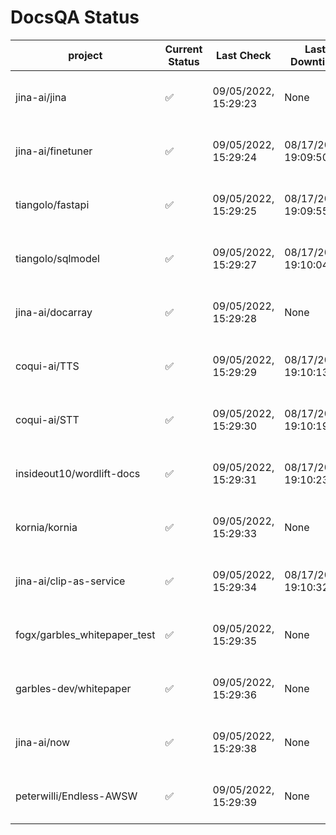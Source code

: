 # DocsQA Status

|          project           |Current Status|     Last Check     |   Last Downtime    |              % Uptime              |
|----------------------------|--------------|--------------------|--------------------|------------------------------------|
|jina-ai/jina                |✅            |09/05/2022, 15:29:23|None                |100.000 (since 08/29/2022, 11:24:14)|
|jina-ai/finetuner           |✅            |09/05/2022, 15:29:24|08/17/2022, 19:09:50|24.022 (since 08/15/2022, 07:09:42) |
|tiangolo/fastapi            |✅            |09/05/2022, 15:29:25|08/17/2022, 19:09:55|24.034 (since 08/15/2022, 07:09:42) |
|tiangolo/sqlmodel           |✅            |09/05/2022, 15:29:27|08/17/2022, 19:10:04|28.018 (since 08/15/2022, 07:09:42) |
|jina-ai/docarray            |✅            |09/05/2022, 15:29:28|None                |100.000 (since 08/24/2022, 01:39:12)|
|coqui-ai/TTS                |✅            |09/05/2022, 15:29:29|08/17/2022, 19:10:13|88.184 (since 08/15/2022, 07:09:42) |
|coqui-ai/STT                |✅            |09/05/2022, 15:29:30|08/17/2022, 19:10:19|182.970 (since 08/15/2022, 07:09:42)|
|insideout10/wordlift-docs   |✅            |09/05/2022, 15:29:31|08/17/2022, 19:10:23|172.710 (since 08/15/2022, 07:09:42)|
|kornia/kornia               |✅            |09/05/2022, 15:29:33|None                |100.000 (since 08/30/2022, 13:49:49)|
|jina-ai/clip-as-service     |✅            |09/05/2022, 15:29:34|08/17/2022, 19:10:32|88.210 (since 08/15/2022, 07:09:42) |
|fogx/garbles_whitepaper_test|✅            |09/05/2022, 15:29:35|None                |100.000 (since 09/05/2022, 12:53:01)|
|garbles-dev/whitepaper      |✅            |09/05/2022, 15:29:36|None                |90.272 (since 08/24/2022, 01:39:12) |
|jina-ai/now                 |✅            |09/05/2022, 15:29:38|None                |100.000 (since 08/24/2022, 01:39:12)|
|peterwilli/Endless-AWSW     |✅            |09/05/2022, 15:29:39|None                |100.000 (since 09/05/2022, 08:33:35)|
